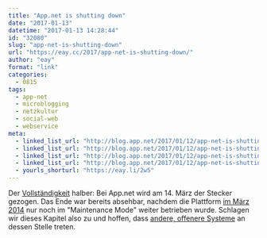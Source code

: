 ```yaml
---
title: "App.net is shutting down"
date: "2017-01-13"
datetime: "2017-01-13 14:28:44"
id: "32080"
slug: "app-net-is-shutting-down"
url: "https://eay.cc/2017/app-net-is-shutting-down/"
author: "eay"
format: "link"
categories:
  - 0815
tags:
  - app-net
  - microblogging
  - netzkultur
  - social-web
  - webservice
meta:
  - linked_list_url: "http://blog.app.net/2017/01/12/app-net-is-shutting-down/"
  - linked_list_url: "http://blog.app.net/2017/01/12/app-net-is-shutting-down/"
  - linked_list_url: "http://blog.app.net/2017/01/12/app-net-is-shutting-down/"
  - linked_list_url: "http://blog.app.net/2017/01/12/app-net-is-shutting-down/"
  - yourls_shorturl: "https://eay.li/2w5"
---
```


Der [Vollständigkeit](https://eay.cc/tag/app-net/) halber: Bei App.net wird am 14. März der Stecker gezogen. Das Ende war bereits absehbar, nachdem die Plattform [im März 2014](https://eay.cc/2014/app-net-im-fegefeuer-der-digitalindustrie/) nur noch im "Maintenance Mode" weiter betrieben wurde. Schlagen wir dieses Kapitel also zu und hoffen, dass [andere, offenere Systeme](https://eay.cc/2017/indie-microblogging-service-und-ebook-von-manton-reece/) an dessen Stelle treten.
